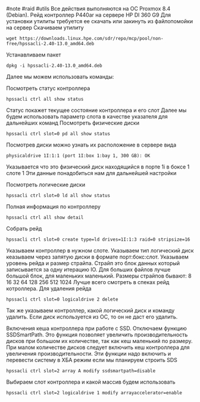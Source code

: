 #note #raid #utils
Все действия выполняются на ОС Proxmox 8.4 (Debian). Рейд контроллер P440ar на сервере HP Dl 360 G9
Для установки утилиты требуется ее скачать или закинуть из файлопомойки на сервер
Скачиваем утилиту 
```
wget https://downloads.linux.hpe.com/sdr/repo/mcp/pool/non-free/hpssacli-2.40-13.0_amd64.deb
```

Устанавливаем пакет
```
dpkg -i hpssacli-2.40-13.0_amd64.deb
```
Далее мы можем использовать команды:

Посмотреть статус контроллера
```
hpssacli ctrl all show status
```
Статус покажет текущее состояние контроллера и его слот
Далее мы будем использовать параметр слота в качестве указателя для дальнейших команд
Посмотреть физические диски
```
hpssacli ctrl slot=0 pd all show status
```
Посмотрев диски можно узнать их расположение в сервере вида 
```
physicaldrive 1I:1:1 (port 1I:box 1:bay 1, 300 GB): OK
```
Указывается что это физический диск находящийся в порте 1i в боксе 1 слоте 1
Эти данные понадобиться нам для дальнейшей настройки

Посмотреть логические диски
```
hpssacli ctrl slot=0 ld all show status
```

Полная информация по контроллеру
```
hpssacli ctrl all show detail
```
Собрать рейд 
```
hpssacli ctrl slot=0 create type=ld drives=1I:1:3 raid=0 stripsize=16
```
Указываем контроллер в нужном слоте. Указываем тип логический диск кеазываем через запятую диски в формате порт:бокс:слот. Указываем уровень рейда и размер страйпа.
Страйп это блок данных который записывается за одну итерацию IO. Для больших файлов лучше большой блок, для маленьких маленький.
Размеры страйпов бывают:
8
16
32
64
128
256
512
1024
Лучше всего смотреть в спеках рейд котроллера.
Для удаления рейда
```
hpssacli ctrl slot=0 logicaldrive 2 delete
```
Так же указываем контроллер, какой логический диск и команду удалить. Если диск используется из ОС, то он не даст его удалить. 

Включения кеша контроллера при работе с SSD.
Отключаем функцию SSDSmartPath.
Это функция позволяет увеличить производительность дисков при большом их количестве, так как кеш маленький по размеру. При малом количестве дисков следует включить кеш контроллера для увеличения производительности.
Эти функции надо включить и перевести систему в ХБА режим если мы планируем строить SDS
```
hpssacli ctrl slot=2 array A modify ssdsmartpath=disable
```
Выбираем слот контроллера и какой массив будем использовать

```
hpssacli ctrl slot=2 logicaldrive 1 modify arrayaccelerator=enable
```
